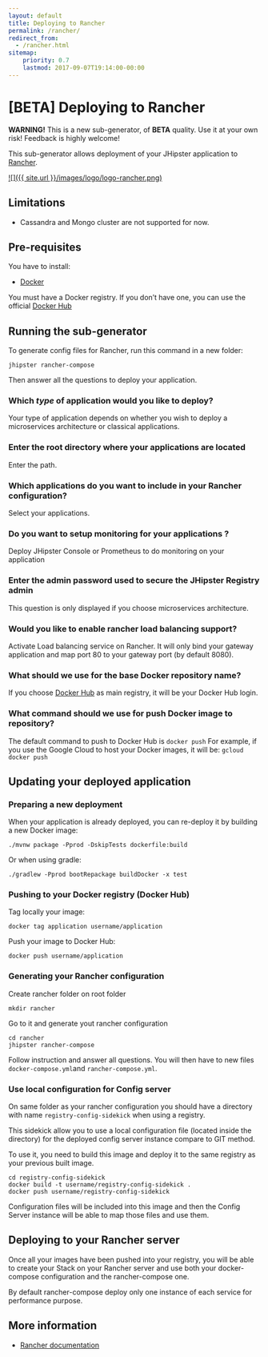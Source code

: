 ```yaml
---
layout: default
title: Deploying to Rancher
permalink: /rancher/
redirect_from:
  - /rancher.html
sitemap:
    priority: 0.7
    lastmod: 2017-09-07T19:14:00-00:00
---
```


# [BETA] Deploying to Rancher

**WARNING!** This is a new sub-generator, of **BETA** quality. Use it at your own risk! Feedback is highly welcome!

This sub-generator allows deployment of your JHipster application to [Rancher](http://rancher.com/).

[![]({{ site.url }}/images/logo/logo-rancher.png)](http://rancher.com/)

## Limitations

- Cassandra and Mongo cluster are not supported for now.

## Pre-requisites

You have to install:

- [Docker](https://docs.docker.com/installation/#installation)

You must have a Docker registry. If you don’t have one, you can use the official [Docker Hub](https://hub.docker.com/)

## Running the sub-generator

To generate config files for Rancher, run this command in a new folder:

`jhipster rancher-compose`

Then answer all the questions to deploy your application.


### Which *type* of application would you like to deploy?

Your type of application depends on whether you wish to deploy a microservices architecture or classical applications.


### Enter the root directory where your applications are located

Enter the path.

### Which applications do you want to include in your Rancher configuration?

Select your applications.

### Do you want to setup monitoring for your applications ?

Deploy JHipster Console or Prometheus to do monitoring on your application

### Enter the admin password used to secure the JHipster Registry admin

This question is only displayed if you choose microservices architecture.

### Would you like to enable rancher load balancing support?

Activate Load balancing service on Rancher. It will only bind your gateway application and map port 80 to your gateway port (by default 8080).

### What should we use for the base Docker repository name?

If you choose [Docker Hub](https://hub.docker.com/) as main registry, it will be your Docker Hub login.

### What command should we use for push Docker image to repository?

The default command to push to Docker Hub is `docker push`
For example, if you use the Google Cloud to host your Docker images, it will be: `gcloud docker push`

## Updating your deployed application

### Preparing a new deployment

When your application is already deployed, you can re-deploy it by building a new Docker image:

`./mvnw package -Pprod -DskipTests dockerfile:build`

Or when using gradle:

`./gradlew -Pprod bootRepackage buildDocker -x test`

### Pushing to your Docker registry (Docker Hub)

Tag locally your image:

`docker tag application username/application`

Push your image to Docker Hub:

`docker push username/application`

### Generating your Rancher configuration

Create rancher folder on root folder

`mkdir rancher`

Go to it and generate yout rancher configuration

```
cd rancher
jhipster rancher-compose
```

Follow instruction and answer all questions.
You will then have to new files `docker-compose.yml`and `rancher-compose.yml`.

### Use local configuration for Config server

On same folder as your rancher configuration you should have a directory with name `registry-config-sidekick` when using a registry.

This sidekick allow you to use a local configuration file (located inside the directory) for the deployed config server instance compare to GIT method.

To use it, you need to build this image and deploy it to the same registry as your previous built image.

```
cd registry-config-sidekick
docker build -t username/registry-config-sidekick .
docker push username/registry-config-sidekick
```

Configuration files will be included into this image and then the Config Server instance will be able to map those files and use them.

## Deploying to your Rancher server

Once all your images have been pushed into your registry, you will be able to create your Stack on your Rancher server and use both your docker-compose configuration and the rancher-compose one.

By default rancher-compose deploy only one instance of each service for performance purpose.

## More information

*   [Rancher documentation](http://docs.rancher.com/)
